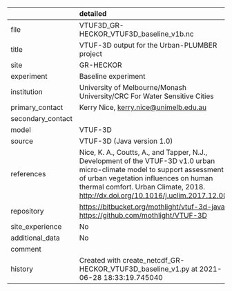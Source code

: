 |                   | detailed                                                                                                                                                                                                                                               |
|:------------------|:-------------------------------------------------------------------------------------------------------------------------------------------------------------------------------------------------------------------------------------------------------|
| file              | VTUF3D_GR-HECKOR_VTUF3D_baseline_v1b.nc                                                                                                                                                                                                                |
| title             | VTUF-3D output for the Urban-PLUMBER project                                                                                                                                                                                                           |
| site              | GR-HECKOR                                                                                                                                                                                                                                              |
| experiment        | Baseline experiment                                                                                                                                                                                                                                    |
| institution       | University of Melbourne/Monash University/CRC For Water Sensitive Cities                                                                                                                                                                               |
| primary_contact   | Kerry Nice, kerry.nice@unimelb.edu.au                                                                                                                                                                                                                  |
| secondary_contact |                                                                                                                                                                                                                                                        |
| model             | VTUF-3D                                                                                                                                                                                                                                                |
| source            | VTUF-3D (Java version 1.0)                                                                                                                                                                                                                             |
| references        | Nice, K. A., Coutts, A., and Tapper, N.J., Development of the VTUF-3D v1.0 urban micro-climate model to support assessment of urban vegetation influences on human thermal comfort. Urban Climate, 2018. http://dx.doi.org/10.1016/j.uclim.2017.12.008 |
| repository        | https://bitbucket.org/mothlight/vtuf-3d-java/ https://github.com/mothlight/VTUF-3D                                                                                                                                                                     |
| site_experience   | No                                                                                                                                                                                                                                                     |
| additional_data   | No                                                                                                                                                                                                                                                     |
| comment           |                                                                                                                                                                                                                                                        |
| history           | Created with create_netcdf_GR-HECKOR_VTUF3D_baseline_v1.py at 2021-06-28 18:33:19.745040                                                                                                                                                               |
